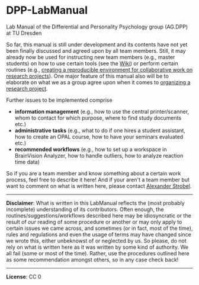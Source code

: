 # DPP-LabManual

Lab Manual of the Differential and Personality Psychology group (AG.DPP) at TU Dresden

<!-- For now, I call it the Lab Manual "Miranda" and the one who detects this pun is rewarded with a bottle of wine --> 

So far, this manual is still under development and its contents have not yet been finally discussed and agreed upon by all team members. Still, it may already now be used for instructing new team members (e.g., master students) on how to use certain tools (see the [Wiki](https://github.com/alex-strobel/DPP-LabManual/wiki)) or perform certain routines (e.g., [creating a reproducible environment for collaborative work on research projects](https://github.com/alex-strobel/DPP-LabManual/blob/main/Routines/GitHub-and-renv-long.md)). One major feature of this manual also will be to elaborate on what we as a group agree upon when it comes to [organizing a research project](https://github.com/alex-strobel/DPP-LabManual/blob/main/Manuals/Workflow_research_projects/). 

Further issues to be implemented comprise 

- **information management** (e.g., how to use the central printer/scanner, whom to contact for which purpose, where to find study documents etc.)
- **administrative tasks** (e.g., what to do if one hires a student assistant, how to create an OPAL course, how to have your seminars evaluated etc.)
- **recommended workflows** (e.g., how to set up a workspace in BrainVision Analyzer, how to handle outliers, how to analyze reaction time data)

So if you are a team member and know something about a certain work process, feel free to describe it here! And if your aren't a team member but want to comment on what is written here, please contact [Alexander Strobel](mailto:alexander.strobel@tu-dresden.de). 

---

**Disclaimer**: What is written in this LabManual reflects the (most probably incomplete) understanding of its contributors. Often enough, the routines/suggestions/workflows described here may be idiosyncratic or the result of *our* reading of some procedure or another or may only apply to certain issues we came across, and sometimes (or in fact, most of the time), rules and regulations and even the usage of terms may have changed since we wrote this, either unbeknowst of or neglected by us. So please, do not rely on what is written here as it was written by some kind of authority. We all fail (some or most of the time). Rather, use the procedures outlined here as some recommendation amongst others, so in any case check back!

---

**License**: CC 0
